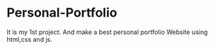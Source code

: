# Personal-Portfolio
It is my 1st project. And make a best personal portfolio Website using html,css and js.
